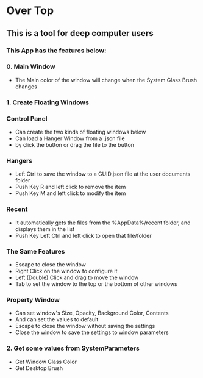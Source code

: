 # Over Top
## This is a tool for deep computer users
### This App has the features below:
### 0. Main Window
- The Main color of the window will change when the System Glass Brush changes
### 1. Create Floating Windows
### Control Panel
- Can create the two kinds of floating windows below
- Can load a Hanger Window from a .json file
- by click the button or drag the file to the button
### Hangers
- Left Ctrl to save the window to a GUID.json file at the user documents folder
- Push Key R and left click to remove the item
- Push Key M and left click to modify the item
### Recent
- It automatically gets the files from the %AppData%/recent folder, and displays them in the list
- Push Key Left Ctrl and left click to open that file/folder
### The Same Features
- Escape to close the window
- Right Click on the window to configure it
- Left (Double) Click and drag to move the window
- Tab to set the window to the top or the bottom of other windows
### Property Window
- Can set window's Size, Opacity, Background Color, Contents
- And can set the values to default
- Escape to close the window without saving the settings
- Close the window to save the settings to window parameters
### 2. Get some values from SystemParameters
- Get Window Glass Color
- Get Desktop Brush